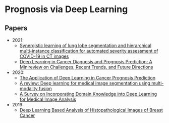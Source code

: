 # Prognosis via Deep Learning

## Papers
- 2021:
  - [Synergistic learning of lung lobe segmentation and hierarchical multi-instance classification for automated severity assessment of COVID-19 in CT images](https://www.ncbi.nlm.nih.gov/pmc/articles/PMC7816595/)
  - [Deep Learning in Cancer Diagnosis and Prognosis Prediction: A Minireview on Challenges, Recent Trends, and Future Directions](https://downloads.hindawi.com/journals/cmmm/2021/9025470.pdf)
- 2020:
  - [The Application of Deep Learning in Cancer Prognosis Prediction](https://www.mdpi.com/2072-6694/12/3/603/htm)
  - [A review: Deep learning for medical image segmentation using multi-modality fusion](https://reader.elsevier.com/reader/sd/pii/S2590005619300049?token=15CBC6BEA164BAB381B7A09455F20DF4D69D73102AF7BA1859EDCD2DBC4BF3B6B88321F7237D95F4F6A436CEEA4A4F4C&originRegion=us-east-1&originCreation=20220128034808)
  - [A Survey on Incorporating Domain Knowledge into Deep Learning for Medical Image Analysis](https://arxiv.org/pdf/2004.12150.pdf)
- 2019:
  - [Deep Learning Based Analysis of Histopathological Images of Breast Cancer](https://internal-journal.frontiersin.org/articles/10.3389/fgene.2019.00080/full)

